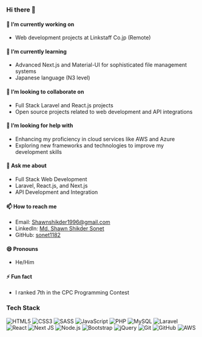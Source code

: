 ### Hi there 👋

#### 🔭 I’m currently working on
- Web development projects at Linkstaff Co.jp (Remote)

#### 🌱 I’m currently learning
- Advanced Next.js and Material-UI for sophisticated file management systems
- Japanese language (N3 level)

#### 👯 I’m looking to collaborate on
- Full Stack Laravel and React.js projects
- Open source projects related to web development and API integrations

#### 🤔 I’m looking for help with
- Enhancing my proficiency in cloud services like AWS and Azure
- Exploring new frameworks and technologies to improve my development skills

#### 💬 Ask me about
- Full Stack Web Development
- Laravel, React.js, and Next.js
- API Development and Integration

#### 📫 How to reach me
- Email: Shawnshikder1996@gmail.com
- LinkedIn: [Md. Shawn Shikder Sonet](https://www.linkedin.com/in/md-shawn-shikder-sonet-3887621b9/)
- GitHub: [sonet1182](https://github.com/sonet1182)

#### 😄 Pronouns
- He/Him

#### ⚡ Fun fact
- I ranked 7th in the CPC Programming Contest

### Tech Stack
![HTML5](https://img.shields.io/badge/html5-%23E34F26.svg?style=for-the-badge&logo=html5&logoColor=white)
![CSS3](https://img.shields.io/badge/css3-%231572B6.svg?style=for-the-badge&logo=css3&logoColor=white)
![SASS](https://img.shields.io/badge/sass-%23CC6699.svg?style=for-the-badge&logo=sass&logoColor=white)
![JavaScript](https://img.shields.io/badge/javascript-%23323330.svg?style=for-the-badge&logo=javascript&logoColor=%23F7DF1E)
![PHP](https://img.shields.io/badge/php-%23777BB4.svg?style=for-the-badge&logo=php&logoColor=white)
![MySQL](https://img.shields.io/badge/mysql-%2300f.svg?style=for-the-badge&logo=mysql&logoColor=white)
![Laravel](https://img.shields.io/badge/laravel-%23FF2D20.svg?style=for-the-badge&logo=laravel&logoColor=white)
![React](https://img.shields.io/badge/react-%2320232a.svg?style=for-the-badge&logo=react&logoColor=%2361DAFB)
![Next JS](https://img.shields.io/badge/next.js-%23000000.svg?style=for-the-badge&logo=nextdotjs&logoColor=white)
![Node.js](https://img.shields.io/badge/node.js-%2343853D.svg?style=for-the-badge&logo=node.js&logoColor=white)
![Bootstrap](https://img.shields.io/badge/bootstrap-%23563D7C.svg?style=for-the-badge&logo=bootstrap&logoColor=white)
![jQuery](https://img.shields.io/badge/jquery-%230769AD.svg?style=for-the-badge&logo=jquery&logoColor=white)
![Git](https://img.shields.io/badge/git-%23F05033.svg?style=for-the-badge&logo=git&logoColor=white)
![GitHub](https://img.shields.io/badge/github-%23121011.svg?style=for-the-badge&logo=github&logoColor=white)
![AWS](https://img.shields.io/badge/AWS-%23FF9900.svg?style=for-the-badge&logo=amazon-aws&logoColor=white)
